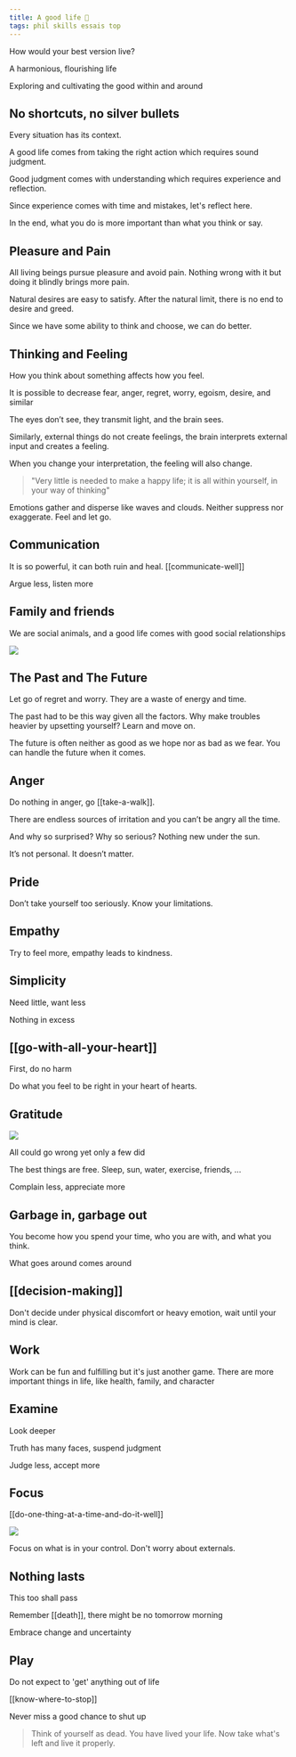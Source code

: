 ```yaml
---
title: A good life 🌱 
tags: phil skills essais top 
---
```


How would your best version live? 

A harmonious, flourishing life 

Exploring and cultivating the good within and around 

## No shortcuts, no silver bullets

Every situation has its context.

A good life comes from taking the right action which requires sound judgment. 

Good judgment comes with understanding which requires experience and reflection. 

Since experience comes with time and mistakes, let's reflect here. 

In the end, what you do is more important than what you think or say.

## Pleasure and Pain 

All living beings pursue pleasure and avoid pain. Nothing wrong with it but doing it blindly brings more pain. 

Natural desires are easy to satisfy. After the natural limit, there is no end to desire and greed. 

Since we have some ability to think and choose, we can do better. 

## Thinking and Feeling 

How you think about something affects how you feel. 

It is possible to decrease fear, anger, regret, worry, egoism, desire, and similar

The eyes don’t see, they transmit light, and the brain sees. 

Similarly, external things do not create feelings, the brain interprets external input and creates a feeling. 
  
When you change your interpretation, the feeling will also change. 

> "Very little is needed to make a happy life; 
> it is all within yourself, in your way of thinking"

Emotions gather and disperse like waves and clouds. Neither suppress nor exaggerate. Feel and let go. 

## Communication 

It is so powerful, it can both ruin and heal. [[communicate-well]]

Argue less, listen more 

## Family and friends 

We are social animals, and a good life comes with good social relationships 

![](/static/img/boy-and-cat.jpeg)

## The Past and The Future 

Let go of regret and worry. They are a waste of energy and time.

The past had to be this way given all the factors. Why make troubles heavier by upsetting yourself? Learn and move on. 

The future is often neither as good as we hope nor as bad as we fear. You can handle the future when it comes. 

## Anger 

Do nothing in anger, go [[take-a-walk]]. 

There are endless sources of irritation and you can’t be angry all the time. 

And why so surprised? Why so serious? Nothing new under the sun. 

It’s not personal. It doesn’t matter. 

## Pride 

Don’t take yourself too seriously. Know your limitations. 

## Empathy 

Try to feel more, empathy leads to kindness. 

## Simplicity 

Need little, want less 

Nothing in excess 

## [[go-with-all-your-heart]]

First, do no harm 

Do what you feel to be right in your heart of hearts.

## Gratitude 

![](/static/img/notice-when-you-are-happy.png)
 
All could go wrong yet only a few did 

The best things are free. Sleep, sun, water, exercise, friends, ... 

Complain less, appreciate more

## Garbage in, garbage out 

You become how you spend your time, who you are with, and what you think. 

What goes around comes around 

## [[decision-making]]
 
Don't decide under physical discomfort or heavy emotion, wait until your mind is clear. 


## Work 

Work can be fun and fulfilling but it's just another game. There are more important things in life, like health, family, and character   

## Examine 

Look deeper  

Truth has many faces, suspend judgment 

Judge less, accept more

## Focus 

[[do-one-thing-at-a-time-and-do-it-well]]

![](/static/img/just-do-one-thing.png)

Focus on what is in your control. Don't worry about externals. 


## Nothing lasts 

This too shall pass 

Remember [[death]], there might be no tomorrow morning  

Embrace change and uncertainty  

## Play 

Do not expect to 'get' anything out of life   

[[know-where-to-stop]]

Never miss a good chance to shut up

> Think of yourself as dead. You have lived your life.  Now take what's left and live it properly.